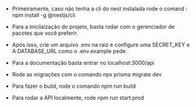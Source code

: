  - Primeiramente, caso não tenha a cli do nest instalada rode o comand :
        npm install -g @nestjs/cli
 
 - Para a inicilaização do projeto, basta rodar com o gerenciador de pacotes que você preferir.

 - Após isso, crie um arquivo .env na raiz e configure uma SECRET_KEY e A DATABASE_URL como o .env.example pede.

 - Para a documentação basta entrar no localhost:3000/api

 - Rode as migrações com o comando npx prisma migrate dev

 - Para fazer o build, rode o comando npm run build 

 - Para rodar a API localmente, rode npm run start:prod
